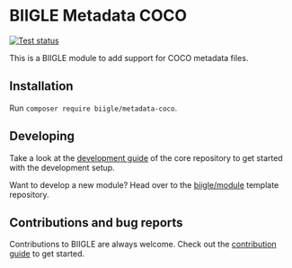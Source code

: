 # BIIGLE Metadata COCO

[![Test status](https://github.com/biigle/metadata-coco/workflows/Tests/badge.svg)](https://github.com/biigle/metadata-coco/actions?query=workflow%3ATests)

This is a BIIGLE module to add support for COCO metadata files.

## Installation

Run `composer require biigle/metadata-coco`.

## Developing

Take a look at the [development guide](https://github.com/biigle/core/blob/master/DEVELOPING.md) of the core repository to get started with the development setup.

Want to develop a new module? Head over to the [biigle/module](https://github.com/biigle/module) template repository.

## Contributions and bug reports

Contributions to BIIGLE are always welcome. Check out the [contribution guide](https://github.com/biigle/core/blob/master/CONTRIBUTING.md) to get started.
